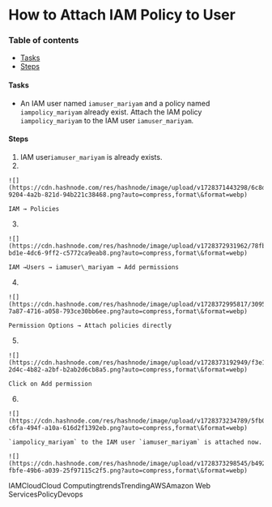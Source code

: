 # How to Attach IAM Policy to User

### Table of contents

* [Tasks](broken-reference)
* [Steps](broken-reference)

#### Tasks <a href="#heading-tasks" id="heading-tasks"></a>

* An IAM user named `iamuser_mariyam` and a policy named `iampolicy_mariyam` already exist. Attach the IAM policy `iampolicy_mariyam` to the IAM user `iamuser_mariyam`.

#### Steps <a href="#heading-steps" id="heading-steps"></a>

1. IAM user`iamuser_mariyam` is already exists.
2.

    ![](https://cdn.hashnode.com/res/hashnode/image/upload/v1728371443298/6c8dac70-9204-4a2b-821d-94b221c38468.png?auto=compress,format\&format=webp)

    IAM → Policies
3.

    ![](https://cdn.hashnode.com/res/hashnode/image/upload/v1728372931962/78fb8158-bd1e-4dc6-9ff2-c5772ca9eab8.png?auto=compress,format\&format=webp)

    IAM →Users → iamuser\_mariyam → Add permissions
4.

    ![](https://cdn.hashnode.com/res/hashnode/image/upload/v1728372995817/30954593-7a87-4716-a058-793ce30bb6ee.png?auto=compress,format\&format=webp)

    Permission Options → Attach policies directly
5.

    ![](https://cdn.hashnode.com/res/hashnode/image/upload/v1728373192949/f3e14654-2d4c-4b82-a2bf-b2ab2d6cb8a5.png?auto=compress,format\&format=webp)

    Click on Add permission
6.

    ![](https://cdn.hashnode.com/res/hashnode/image/upload/v1728373234789/5fb0ddd8-c6fa-494f-a10a-616d2f1392eb.png?auto=compress,format\&format=webp)

    `iampolicy_mariyam` to the IAM user `iamuser_mariyam` is attached now.

    ![](https://cdn.hashnode.com/res/hashnode/image/upload/v1728373298545/b49208ad-fbfe-49b6-a039-25f97115c2f5.png?auto=compress,format\&format=webp)

IAMCloudCloud ComputingtrendsTrendingAWSAmazon Web ServicesPolicyDevops
